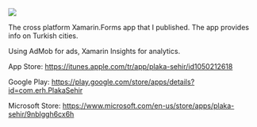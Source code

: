 <img src="http://erhan.alankus.com/wp-content/uploads/2015/10/PlakaPromo.png"/>


The cross platform Xamarin.Forms app that I published. The app provides info on Turkish cities.

Using AdMob for ads, Xamarin Insights for analytics.

App Store: https://itunes.apple.com/tr/app/plaka-sehir/id1050212618

Google Play: https://play.google.com/store/apps/details?id=com.erh.PlakaSehir

Microsoft Store: https://www.microsoft.com/en-us/store/apps/plaka-sehir/9nblggh6cx6h
